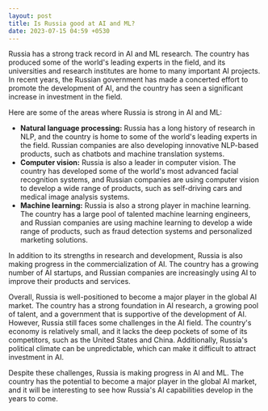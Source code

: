```yaml
---
layout: post
title: Is Russia good at AI and ML?
date: 2023-07-15 04:59 +0530
---
```

Russia has a strong track record in AI and ML research. The country has produced some of the world's leading experts in the field, and its universities and research institutes are home to many important AI projects. In recent years, the Russian government has made a concerted effort to promote the development of AI, and the country has seen a significant increase in investment in the field.

Here are some of the areas where Russia is strong in AI and ML:

* **Natural language processing:** Russia has a long history of research in NLP, and the country is home to some of the world's leading experts in the field. Russian companies are also developing innovative NLP-based products, such as chatbots and machine translation systems.
* **Computer vision:** Russia is also a leader in computer vision. The country has developed some of the world's most advanced facial recognition systems, and Russian companies are using computer vision to develop a wide range of products, such as self-driving cars and medical image analysis systems.
* **Machine learning:** Russia is also a strong player in machine learning. The country has a large pool of talented machine learning engineers, and Russian companies are using machine learning to develop a wide range of products, such as fraud detection systems and personalized marketing solutions.

In addition to its strengths in research and development, Russia is also making progress in the commercialization of AI. The country has a growing number of AI startups, and Russian companies are increasingly using AI to improve their products and services.

Overall, Russia is well-positioned to become a major player in the global AI market. The country has a strong foundation in AI research, a growing pool of talent, and a government that is supportive of the development of AI. However, Russia still faces some challenges in the AI field. The country's economy is relatively small, and it lacks the deep pockets of some of its competitors, such as the United States and China. Additionally, Russia's political climate can be unpredictable, which can make it difficult to attract investment in AI.

Despite these challenges, Russia is making progress in AI and ML. The country has the potential to become a major player in the global AI market, and it will be interesting to see how Russia's AI capabilities develop in the years to come.
